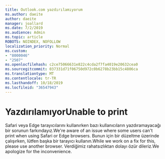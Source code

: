 ```yaml
---
title: Outlook.com yazdırılamıyorum
ms.author: daeite
author: daeite
manager: joallard
ms.date: 7/2/2019
ms.audience: Admin
ms.topic: article
ROBOTS: NOINDEX, NOFOLLOW
localization_priority: Normal
ms.custom:
- "8000046"
- "2507"
ms.openlocfilehash: c2ce75066631e822c4cda2f7fa4019e20632cea0
ms.sourcegitcommit: 037331d71f06750d972c0b6278b23bb15c4806ca
ms.translationtype: MT
ms.contentlocale: tr-TR
ms.lasthandoff: 10/18/2019
ms.locfileid: "36547943"
---
```

# <a name="unable-to-print"></a><span data-ttu-id="8b136-102">Yazdırılamıyor</span><span class="sxs-lookup"><span data-stu-id="8b136-102">Unable to print</span></span>

<span data-ttu-id="8b136-103">Safari veya Edge tarayıcılarını kullanırken bazı kullanıcıların yazdıramayacağı bir sorunun farkındayız.</span><span class="sxs-lookup"><span data-stu-id="8b136-103">We're aware of an issue where some users can't print when using Safari or Edge browsers.</span></span> <span data-ttu-id="8b136-104">Bunun için bir düzeltme üzerinde çalışırken, lütfen başka bir tarayıcı kullanın.</span><span class="sxs-lookup"><span data-stu-id="8b136-104">While we work on a fix for this, please use another browser.</span></span> <span data-ttu-id="8b136-105">Verdiğimiz rahatsızlıktan dolayı özür dileriz.</span><span class="sxs-lookup"><span data-stu-id="8b136-105">We apologize for the inconvenience.</span></span>